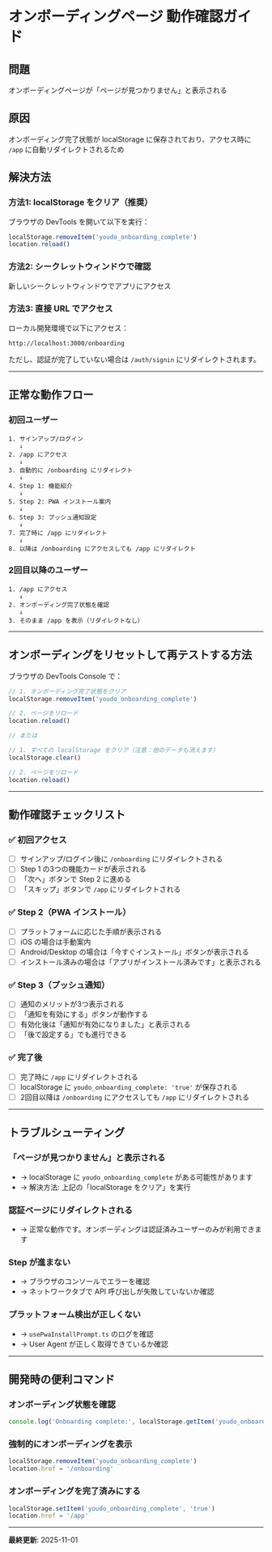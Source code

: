 # オンボーディングページ 動作確認ガイド

## 問題
オンボーディングページが「ページが見つかりません」と表示される

## 原因
オンボーディング完了状態が localStorage に保存されており、アクセス時に `/app` に自動リダイレクトされるため

## 解決方法

### 方法1: localStorage をクリア（推奨）

ブラウザの DevTools を開いて以下を実行：

```javascript
localStorage.removeItem('youdo_onboarding_complete')
location.reload()
```

### 方法2: シークレットウィンドウで確認
新しいシークレットウィンドウでアプリにアクセス

### 方法3: 直接 URL でアクセス
ローカル開発環境で以下にアクセス：
```
http://localhost:3000/onboarding
```

ただし、認証が完了していない場合は `/auth/signin` にリダイレクトされます。

---

## 正常な動作フロー

### 初回ユーザー
```
1. サインアップ/ログイン
   ↓
2. /app にアクセス
   ↓
3. 自動的に /onboarding にリダイレクト
   ↓
4. Step 1: 機能紹介
   ↓
5. Step 2: PWA インストール案内
   ↓
6. Step 3: プッシュ通知設定
   ↓
7. 完了時に /app にリダイレクト
   ↓
8. 以降は /onboarding にアクセスしても /app にリダイレクト
```

### 2回目以降のユーザー
```
1. /app にアクセス
   ↓
2. オンボーディング完了状態を確認
   ↓
3. そのまま /app を表示（リダイレクトなし）
```

---

## オンボーディングをリセットして再テストする方法

ブラウザの DevTools Console で：

```javascript
// 1. オンボーディング完了状態をクリア
localStorage.removeItem('youdo_onboarding_complete')

// 2. ページをリロード
location.reload()

// または

// 1. すべての localStorage をクリア（注意：他のデータも消えます）
localStorage.clear()

// 2. ページをリロード
location.reload()
```

---

## 動作確認チェックリスト

### ✅ 初回アクセス
- [ ] サインアップ/ログイン後に `/onboarding` にリダイレクトされる
- [ ] Step 1 の3つの機能カードが表示される
- [ ] 「次へ」ボタンで Step 2 に進める
- [ ] 「スキップ」ボタンで `/app` にリダイレクトされる

### ✅ Step 2（PWA インストール）
- [ ] プラットフォームに応じた手順が表示される
- [ ] iOS の場合は手動案内
- [ ] Android/Desktop の場合は「今すぐインストール」ボタンが表示される
- [ ] インストール済みの場合は「アプリがインストール済みです」と表示される

### ✅ Step 3（プッシュ通知）
- [ ] 通知のメリットが3つ表示される
- [ ] 「通知を有効にする」ボタンが動作する
- [ ] 有効化後は「通知が有効になりました」と表示される
- [ ] 「後で設定する」でも進行できる

### ✅ 完了後
- [ ] 完了時に `/app` にリダイレクトされる
- [ ] localStorage に `youdo_onboarding_complete: 'true'` が保存される
- [ ] 2回目以降は `/onboarding` にアクセスしても `/app` にリダイレクトされる

---

## トラブルシューティング

### 「ページが見つかりません」と表示される
- → localStorage に `youdo_onboarding_complete` がある可能性があります
- → 解決方法: 上記の「localStorage をクリア」を実行

### 認証ページにリダイレクトされる
- → 正常な動作です。オンボーディングは認証済みユーザーのみが利用できます

### Step が進まない
- → ブラウザのコンソールでエラーを確認
- → ネットワークタブで API 呼び出しが失敗していないか確認

### プラットフォーム検出が正しくない
- → `usePwaInstallPrompt.ts` のログを確認
- → User Agent が正しく取得できているか確認

---

## 開発時の便利コマンド

### オンボーディング状態を確認
```javascript
console.log('Onboarding complete:', localStorage.getItem('youdo_onboarding_complete'))
```

### 強制的にオンボーディングを表示
```javascript
localStorage.removeItem('youdo_onboarding_complete')
location.href = '/onboarding'
```

### オンボーディングを完了済みにする
```javascript
localStorage.setItem('youdo_onboarding_complete', 'true')
location.href = '/app'
```

---

**最終更新**: 2025-11-01

